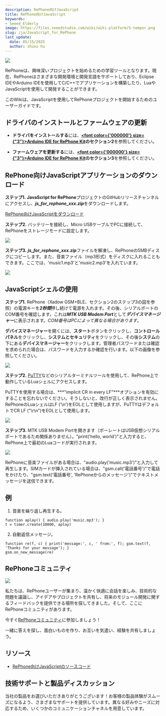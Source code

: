```yaml
---
description: RePhone向けJavaScript
title: RePhone向けJavaScript
keywords:
- Seeed_Elderly
image: https://files.seeedstudio.com/wiki/wiki-platform/S-tempor.png
slug: /ja/JavaScript_for_RePhone
last_update:
  date: 05/15/2025
  author: shuxu hu
---
```



![](https://files.seeedstudio.com/wiki/JavaScript_for_RePhone/img/Xadow_GSMPlusBLE_pingguo.JPG)

RePhoneは、興味深いプロジェクトを始めるための学習ツールとなります。現在、RePhoneはさまざまな開発環境と開発言語をサポートしており、Eclipse IDEやArduino IDEを使用してC/C++でアプリケーションを構築したり、LuaやJavaScriptを使用して開発することができます。

このWikiは、JavaScriptを使用してRePhoneプロジェクトを開始するためのユーザーガイドです。

ドライバのインストールとファームウェアの更新
----------------------------------

- **ドライバをインストールする**には、**<a href="/ja/JavaScript_for_RePhone" ><span><font color={'000000'} size={"3"}>Arduino IDE for RePhone Kit</font></span></a>のセクション2**を参照してください。

- **ファームウェアを更新する**には、**<a href="/ja/JavaScript_for_RePhone" ><span><font color={'000000'} size={"3"}>Arduino IDE for RePhone Kit</font></span></a>のセクション3**を参照してください。

RePhone向けJavaScriptアプリケーションのダウンロード
-------------------------------------------

**ステップ1.** **JavaScript for RePhone**プロジェクトのGitHubリリースチャンネルにアクセスし、***js_for_rephone_xxx.zip***をダウンロードします。

[RePhone向けJavaScriptをダウンロード](https://github.com/Seeed-Studio/JavaScript_for_RePhone/releases)

**ステップ2.** バッテリーを接続し、Micro USBケーブルでPCに接続して、RePhoneをストレージモードに設定します。

![](https://files.seeedstudio.com/wiki/JavaScript_for_RePhone/img/Connect_Xadow_GSMPlusBLE_to_PC.png)

**ステップ3.** ***js_for_rephone_xxx.zip***ファイルを解凍し、RePhoneの5MBディスクにコピーします。また、音楽ファイル（mp3形式）をディスクに入れることもできます。ここでは、'music1.mp3'と'music2.mp3'を入れています。

![](https://files.seeedstudio.com/wiki/JavaScript_for_RePhone/img/Lua_1.png)

JavaScriptシェルの使用
--------------------

**ステップ1.** RePhone（Xadow GSM+BLE、セクション2のステップ3の図を参照）の電源キーを***2秒間***押し続けて電源を入れます。その後、シリアルポートのCOM番号を確認します。これは***MTK USB Modem Port***として***デバイスマネージャー***に表示されます。*COM番号はPCによって異なる場合があります*。

**デバイスマネージャー**を開くには、**スタート**ボタンをクリックし、**コントロールパネル**をクリックし、**システムとセキュリティ**をクリックし、その後**システム**の下にある**デバイスマネージャー**をクリックします。管理者パスワードまたは確認を求められた場合は、パスワードを入力するか確認を行います。以下の画像を参照してください。

![](https://files.seeedstudio.com/wiki/JavaScript_for_RePhone/img/Check_ports.png)

**ステップ2.** [PuTTY](http://www.chiark.greenend.org.uk/~sgtatham/putty/download.html)などのシリアルターミナルツールを使用して、RePhone上で動作しているLuaシェルにアクセスします。

PuTTYを使用する場合は、***"implicit CR in every LF"***オプションを有効にすることを忘れないでください。そうしないと、改行が正しく表示されません。RePhoneのLuaシェルはLF ('\n')をEOLとして使用しますが、PuTTYはデフォルトでCR LF ("\r\n")をEOLとして使用します。

![](https://files.seeedstudio.com/wiki/JavaScript_for_RePhone/img/Putty_EOL.png)

**ステップ3.** MTK USB Modem Portを開きます（ボーレートはUSB仮想シリアルポートであるため関係ありません）。"print('hello, world')"と入力すると、RePhone上で最初のLuaコードが実行されます。

![](https://files.seeedstudio.com/wiki/JavaScript_for_RePhone/img/RePhone_Lua_Shell.png)

RePhoneに音楽ファイルがある場合は、"audio.play('music.mp3')"と入力して再生します。SIMカードが挿入されている場合は、"gsm.call('電話番号')"で電話をかけたり、"gsm.text('電話番号', 'RePhoneからのメッセージ')"でテキストメッセージを送信できます。

例
--------

1. 音楽を繰り返し再生する。

```
function aplay() { audio.play('music.mp3'); }
t = timer.create(10000, aplay)
```

2. 自動返信メッセージ。

```
function re(f, c) { print('message:', c, ' from:', f); gsm.text(f, 'Thanks for your message'); }
gsm.on_new_message(re)
```

RePhoneコミュニティ
-----------------

[![](https://files.seeedstudio.com/wiki/JavaScript_for_RePhone/img/RePhone_Community-2.png)](https://community.seeedstudio.com/discover.html?t=RePhone)

私たちは、RePhoneユーザーが集まり、温かく快適に会話を楽しみ、技術的な問題を議論し、アイデアやプロジェクトを共有し、将来のモジュール開発に関するフィードバックを提供できる場所を探してきました。そして、ここにRePhoneコミュニティがあります。

今すぐ[RePhoneコミュニティ](https://community.seeedstudio.com/discover.html?t=RePhone)に参加しましょう！

一緒に答えを探し、面白いものを作り、お互いを気遣い、経験を共有しましょう。

リソース
---------

- [RePhone向けJavaScriptのソースコード](https://github.com/Seeed-Studio/JavaScript_for_RePhone)

<!-- このMarkdownファイルはhttps://www.seeedstudio.com/wiki/JavaScript_for_RePhoneから作成されました -->

## 技術サポートと製品ディスカッション

当社の製品をお選びいただきありがとうございます！お客様の製品体験がスムーズになるよう、さまざまなサポートを提供しています。異なる好みやニーズに対応するため、いくつかのコミュニケーションチャネルを用意しています。

<div class="button_tech_support_container">
<a href="https://forum.seeedstudio.com/" class="button_forum"></a> 
<a href="https://www.seeedstudio.com/contacts" class="button_email"></a>
</div>

<div class="button_tech_support_container">
<a href="https://discord.gg/eWkprNDMU7" class="button_discord"></a> 
<a href="https://github.com/Seeed-Studio/wiki-documents/discussions/69" class="button_discussion"></a>
</div>